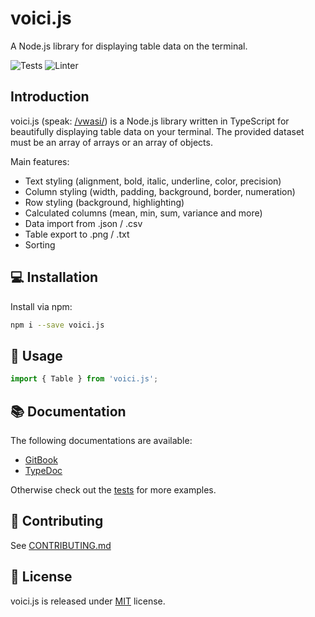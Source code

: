 # voici.js

A Node.js library for displaying table data on the terminal.

![Tests](https://github.com/larswaechter/voici.js/actions/workflows/tests.yaml/badge.svg)
![Linter](https://github.com/larswaechter/voici.js/actions/workflows/linter.yaml/badge.svg)

## Introduction

voici.js (speak: [/vwasi/](https://dictionary.cambridge.org/dictionary/french-english/voici)) is a Node.js library written in TypeScript for beautifully displaying table data on your terminal. The provided dataset must be an array of arrays or an array of objects.

Main features:

- Text styling (alignment, bold, italic, underline, color, precision)
- Column styling (width, padding, background, border, numeration)
- Row styling (background, highlighting)
- Calculated columns (mean, min, sum, variance and more)
- Data import from .json / .csv
- Table export to .png / .txt
- Sorting

## 💻 Installation

Install via npm:

```bash
npm i --save voici.js
```

## 🔨 Usage

```js
import { Table } from 'voici.js';
```

## 📚 Documentation

The following documentations are available:

- [GitBook](https://github.com/larswaechter/voici.js)
- [TypeDoc](https://larswaechter.github.io/voici.js/)

Otherwise check out the [tests](https://github.com/larswaechter/voici.js/blob/master/tests/) for more examples.

## 🧩 Contributing

See [CONTRIBUTING.md](https://github.com/larswaechter/voici.js/blob/master/CONTRIBUTING.md)

## 🔑 License

voici.js is released under [MIT](https://github.com/larswaechter/voici.js/blob/master/LICENSE) license.
